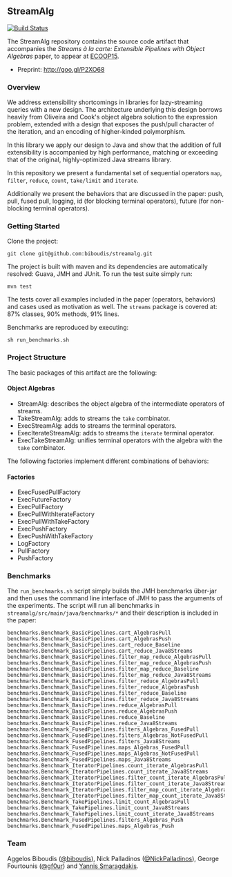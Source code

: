 ## StreamAlg

[![Build Status](https://travis-ci.org/biboudis/streamalg.svg?branch=master)](https://travis-ci.org/biboudis/streamalg)

The StreamAlg repository contains the source code artifact that accompanies the
_Streams à la carte: Extensible Pipelines with Object Algebras_ paper, to appear at [ECOOP15](http://2015.ecoop.org).

- Preprint: http://goo.gl/P2XO68

### Overview

We address extensibility shortcomings in libraries for lazy-streaming queries
with a new design. The architecture underlying this design borrows heavily from
Oliveira and Cook's object algebra solution to the expression problem, extended
with a design that exposes the push/pull character of the iteration, and an
encoding of higher-kinded polymorphism.

In this library we apply our design to Java and show that the addition of full
extensibility is accompanied by high performance, matching or exceeding that of
the original, highly-optimized Java streams library.

In this repository we present a fundamental set of sequential operators ```map```,
```filter```, ```reduce```, ```count```, ```take/limit``` and ```iterate```.

Additionally we present the behaviors that are discussed in the paper: push, pull, fused pull, logging, id (for
blocking terminal operators), future (for non-blocking terminal operators).

### Getting Started

Clone the project:
```shell
git clone git@github.com:biboudis/streamalg.git
```
The project is built with maven and its dependencies are automatically resolved: Guava, JMH and JUnit. To run the test suite simply run:
```shell
mvn test
```
The tests cover all examples included in the paper (operators, behaviors) and cases used as motivation as well. The ```streams``` package is covered at:	87% classes,	90% methods,	91% lines.

Benchmarks are reproduced by executing:
```shell
sh run_benchmarks.sh
```

### Project Structure
The basic packages of this artifact are the following:

#### Object Algebras
- StreamAlg: describes the object algebra of the intermediate operators of streams.
- TakeStreamAlg: adds to streams the ```take``` combinator.
- ExecStreamAlg: adds to streams the terminal operators.
- ExecIterateStreamAlg: adds to streams the ```iterate``` terminal operator.
- ExecTakeStreamAlg: unifies terminal operators with the algebra with the ```take``` combinator.

The following factories implement different combinations of behaviors:
#### Factories
- ExecFusedPullFactory
- ExecFutureFactory
- ExecPullFactory
- ExecPullWithIterateFactory
- ExecPullWithTakeFactory
- ExecPushFactory
- ExecPushWithTakeFactory
- LogFactory
- PullFactory
- PushFactory

### Benchmarks
The ```run_benchmarks.sh``` script simply builds the JMH benchmarks über-jar and then uses the command line interface
of JMH to pass the arguments of the experiments. The script will run all benchmarks in
```streamalg/src/main/java/benchmarks/*``` and their description is included in the paper:

```
benchmarks.Benchmark_BasicPipelines.cart_AlgebrasPull
benchmarks.Benchmark_BasicPipelines.cart_AlgebrasPush
benchmarks.Benchmark_BasicPipelines.cart_reduce_Baseline
benchmarks.Benchmark_BasicPipelines.cart_reduce_Java8Streams
benchmarks.Benchmark_BasicPipelines.filter_map_reduce_AlgebrasPull
benchmarks.Benchmark_BasicPipelines.filter_map_reduce_AlgebrasPush
benchmarks.Benchmark_BasicPipelines.filter_map_reduce_Baseline
benchmarks.Benchmark_BasicPipelines.filter_map_reduce_Java8Streams
benchmarks.Benchmark_BasicPipelines.filter_reduce_AlgebrasPull
benchmarks.Benchmark_BasicPipelines.filter_reduce_AlgebrasPush
benchmarks.Benchmark_BasicPipelines.filter_reduce_Baseline
benchmarks.Benchmark_BasicPipelines.filter_reduce_Java8Streams
benchmarks.Benchmark_BasicPipelines.reduce_AlgebrasPull
benchmarks.Benchmark_BasicPipelines.reduce_AlgebrasPush
benchmarks.Benchmark_BasicPipelines.reduce_Baseline
benchmarks.Benchmark_BasicPipelines.reduce_Java8Streams
benchmarks.Benchmark_FusedPipelines.filters_Algebras_FusedPull
benchmarks.Benchmark_FusedPipelines.filters_Algebras_NotFusedPull
benchmarks.Benchmark_FusedPipelines.filters_Java8Streams
benchmarks.Benchmark_FusedPipelines.maps_Algebras_FusedPull
benchmarks.Benchmark_FusedPipelines.maps_Algebras_NotFusedPull
benchmarks.Benchmark_FusedPipelines.maps_Java8Streams
benchmarks.Benchmark_IteratorPipelines.count_iterate_AlgebrasPull
benchmarks.Benchmark_IteratorPipelines.count_iterate_Java8Streams
benchmarks.Benchmark_IteratorPipelines.filter_count_iterate_AlgebrasPull
benchmarks.Benchmark_IteratorPipelines.filter_count_iterate_Java8Streams
benchmarks.Benchmark_IteratorPipelines.filter_map_count_iterate_AlgebrasPull
benchmarks.Benchmark_IteratorPipelines.filter_map_count_iterate_Java8Streams
benchmarks.Benchmark_TakePipelines.limit_count_AlgebrasPull
benchmarks.Benchmark_TakePipelines.limit_count_Java8Streams
benchmarks.Benchmark_TakePipelines.limit_count_iterate_Java8Streams
benchmarks.Benchmark_FusedPipelines.filters_Algebras_Push
benchmarks.Benchmark_FusedPipelines.maps_Algebras_Push
```

### Team

Aggelos Biboudis ([@biboudis](https://twitter.com/biboudis)), Nick Palladinos
([@NickPalladinos](https://twitter.com/NickPalladinos)), George Fourtounis
([@gf0ur](https://twitter.com/gf0ur)) and
[Yannis Smaragdakis](http://www.di.uoa.gr/~smaragd/).
